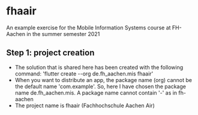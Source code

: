 # fhaair

An example exercise for the Mobile Information Systems course at FH-Aachen in the summer semester 2021

## Step 1: project creation

- The solution that is shared here has been created with the following command: 'flutter create --org de.fh_aachen.mis fhaair'
- When you want to distribute an app, the package name (org) cannot be the default name 'com.example'. So, here I have chosen the package name de.fh_aachen.mis. A package name cannot contain '-' as in fh-aachen
- The project name is fhaair (Fachhochschule Aachen Air)

